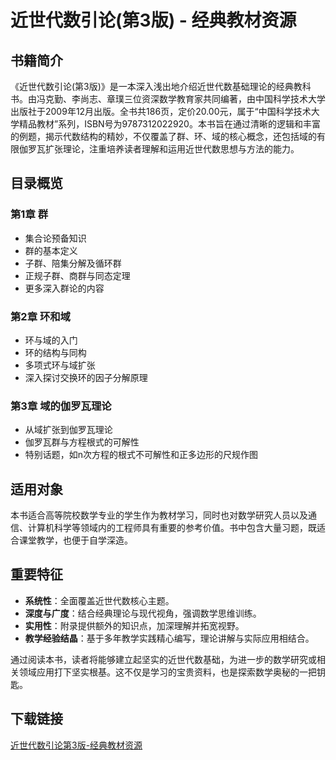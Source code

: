 # 近世代数引论(第3版) - 经典教材资源

## 书籍简介

《近世代数引论(第3版)》是一本深入浅出地介绍近世代数基础理论的经典教科书。由冯克勤、李尚志、章璞三位资深数学教育家共同编著，由中国科学技术大学出版社于2009年12月出版。全书共186页，定价20.00元，属于“中国科学技术大学精品教材”系列，ISBN号为9787312022920。本书旨在通过清晰的逻辑和丰富的例题，揭示代数结构的精妙，不仅覆盖了群、环、域的核心概念，还包括域的有限伽罗瓦扩张理论，注重培养读者理解和运用近世代数思想与方法的能力。

## 目录概览

### 第1章 群
- 集合论预备知识
- 群的基本定义
- 子群、陪集分解及循环群
- 正规子群、商群与同态定理
- 更多深入群论的内容

### 第2章 环和域
- 环与域的入门
- 环的结构与同构
- 多项式环与域扩张
- 深入探讨交换环的因子分解原理

### 第3章 域的伽罗瓦理论
- 从域扩张到伽罗瓦理论
- 伽罗瓦群与方程根式的可解性
- 特别话题，如n次方程的根式不可解性和正多边形的尺规作图

## 适用对象

本书适合高等院校数学专业的学生作为教材学习，同时也对数学研究人员以及通信、计算机科学等领域内的工程师具有重要的参考价值。书中包含大量习题，既适合课堂教学，也便于自学深造。

## 重要特征

- **系统性**：全面覆盖近世代数核心主题。
- **深度与广度**：结合经典理论与现代视角，强调数学思维训练。
- **实用性**：附录提供额外的知识点，加深理解并拓宽视野。
- **教学经验结晶**：基于多年教学实践精心编写，理论讲解与实际应用相结合。

通过阅读本书，读者将能够建立起坚实的近世代数基础，为进一步的数学研究或相关领域应用打下坚实根基。这不仅是学习的宝贵资料，也是探索数学奥秘的一把钥匙。

## 下载链接

[近世代数引论第3版-经典教材资源](https://pan.quark.cn/s/cd943594e053)